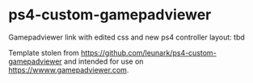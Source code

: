 # ps4-custom-gamepadviewer
Gamepadviewer link with edited css and new ps4 controller layout:
tbd

Template stolen from https://github.com/leunark/ps4-custom-gamepadviewer and intended for use on https://wwww.gamepadviewer.com.